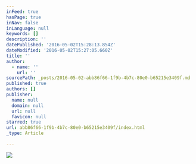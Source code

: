 ```yaml
---
inFeed: true
hasPage: true
inNav: false
inLanguage: null
keywords: []
description: ''
datePublished: '2016-05-02T15:28:13.854Z'
dateModified: '2016-05-02T15:27:05.660Z'
title: ''
author:
  - name: ''
    url: ''
sourcePath: _posts/2016-05-02-abb86f66-1f9b-4b7c-80e0-b65215e3409f.md
published: true
authors: []
publisher:
  name: null
  domain: null
  url: null
  favicon: null
starred: true
url: abb86f66-1f9b-4b7c-80e0-b65215e3409f/index.html
_type: Article

---
```

![](https://the-grid-user-content.s3-us-west-2.amazonaws.com/da094cc7-52f6-4f73-b494-35ee254a37d2.jpg)